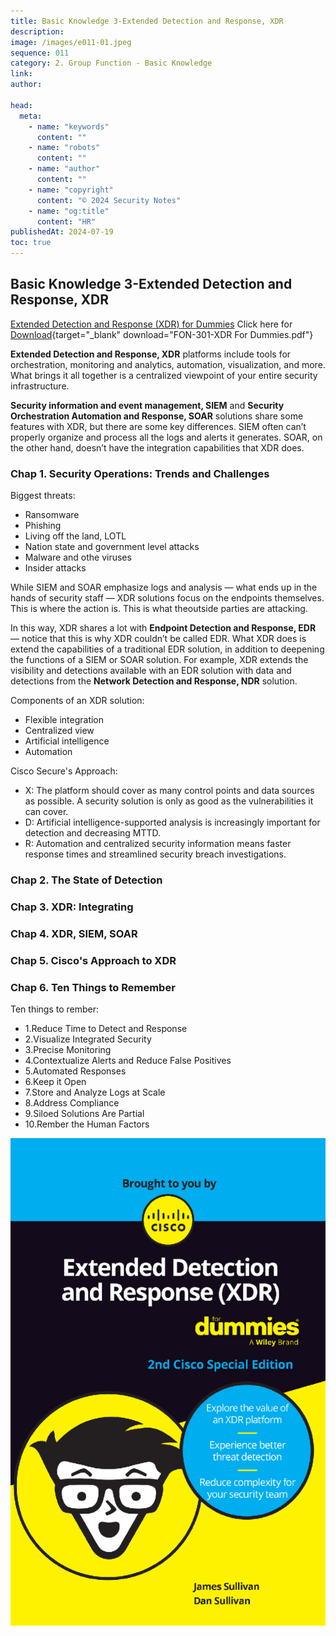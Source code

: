 ```yaml
---
title: Basic Knowledge 3-Extended Detection and Response, XDR
description:
image: /images/e011-01.jpeg
sequence: 011
category: 2. Group Function - Basic Knowledge
link:
author:

head:
  meta:
    - name: "keywords"
      content: ""
    - name: "robots"
      content: ""
    - name: "author"
      content: ""
    - name: "copyright"
      content: "© 2024 Security Notes"
    - name: "og:title"
      content: "HR"
publishedAt: 2024-07-19
toc: true
---
```


## Basic Knowledge 3-Extended Detection and Response, XDR

<a href="https://www.cisco.com/c/en/us/products/security/xdr/xdr-for-dummies.html">Extended Detection and Response (XDR) for Dummies</a> Click here for [ Download](/files/FON-301-XDR-For-Dummies.pdf){target="\_blank" download="FON-301-XDR For Dummies.pdf"}

**Extended Detection and Response, XDR** platforms include tools for orchestration, monitoring and analytics, automation, visualization, and more. What brings it all together is a centralized viewpoint
of your entire security infrastructure.

**Security information and event management, SIEM** and **Security Orchestration Automation and Response, SOAR** solutions share some features with XDR, but there are some key differences. SIEM often can’t properly organize and process all the logs and alerts it generates. SOAR, on the other hand, doesn’t have the integration capabilities that XDR does.

### Chap 1. Security Operations: Trends and Challenges

Biggest threats:

- Ransomware
- Phishing
- Living off the land, LOTL
- Nation state and government level attacks
- Malware and othe viruses
- Insider attacks

While SIEM and SOAR emphasize logs and analysis — what ends up in the hands of security staff — XDR solutions focus on the endpoints themselves. This is where the action is. This is what theoutside parties are attacking.

In this way, XDR shares a lot with **Endpoint Detection and Response, EDR** — notice that this is why XDR couldn’t be called EDR. What XDR does is extend the capabilities of a traditional EDR solution, in addition to deepening the functions of a SIEM or SOAR solution. For example, XDR extends the visibility and detections available with an EDR solution with data and detections from the **Network Detection and Response, NDR** solution.

Components of an XDR solution:

- Flexible integration
- Centralized view
- Artificial intelligence
- Automation

Cisco Secure's Approach:

- X: The platform should cover as many control points and data sources as possible. A security solution is only as good as the vulnerabilities it can cover.
- D: Artificial intelligence-supported analysis is increasingly important for detection and decreasing MTTD.
- R: Automation and centralized security information means faster response times and streamlined security breach investigations.

### Chap 2. The State of Detection

### Chap 3. XDR: Integrating

### Chap 4. XDR, SIEM, SOAR

### Chap 5. Cisco's Approach to XDR

### Chap 6. Ten Things to Remember

Ten things to rember:

- 1.Reduce Time to Detect and Response
- 2.Visualize Integrated Security
- 3.Precise Monitoring
- 4.Contextualize Alerts and Reduce False Positives
- 5.Automated Responses
- 6.Keep it Open
- 7.Store and Analyze Logs at Scale
- 8.Address Compliance
- 9.Siloed Solutions Are Partial
- 10.Rember the Human Factors

![e011-01.jpeg](/images/e011-01.jpeg)
